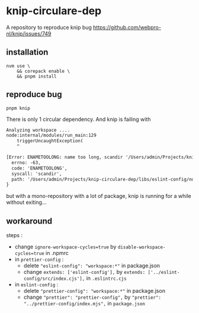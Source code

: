 # knip-circulare-dep

A repository to reproduce knip bug https://github.com/webpro-nl/knip/issues/749

## installation

```shell
nvm use \
    && corepack enable \
    && pnpm install
```

## reproduce bug

```shell
pnpm knip
```

There is only 1 circular dependency. And knip is failing with 

```txt
Analyzing workspace ....
node:internal/modules/run_main:129
    triggerUncaughtException(
    ^

[Error: ENAMETOOLONG: name too long, scandir '/Users/admin/Projects/knip-circulare-dep/libs/eslint-config/node_modules/prettier-config/node_modules/eslint-config/node_modules/prettier-config/node_modules/eslint-config/node_modules/prettier-config/node_modules/eslint-config/node_modules/prettier-config/node_modules/eslint-config/node_modules/prettier-config/node_modules/eslint-config/node_modules/prettier-config/node_modules/eslint-config/node_modules/prettier-config/node_modules/eslint-config/node_modules/prettier-config/node_modules/eslint-config/node_modules/prettier-config/node_modules/eslint-config/node_modules/prettier-config/node_modules/eslint-config/node_modules/prettier-config/node_modules/eslint-config/node_modules/prettier-config/node_modules/eslint-config/node_modules/prettier-config/node_modules/eslint-config/node_modules/prettier-config/node_modules/eslint-config/node_modules/prettier-config/node_modules/eslint-config/node_modules/prettier-config/node_modules/.pnpm/@eslint-community+eslint-utils@4.4.0_eslint@8.57.0/node_modules/@eslint-community'] {
  errno: -63,
  code: 'ENAMETOOLONG',
  syscall: 'scandir',
  path: '/Users/admin/Projects/knip-circulare-dep/libs/eslint-config/node_modules/prettier-config/node_modules/eslint-config/node_modules/prettier-config/node_modules/eslint-config/node_modules/prettier-config/node_modules/eslint-config/node_modules/prettier-config/node_modules/eslint-config/node_modules/prettier-config/node_modules/eslint-config/node_modules/prettier-config/node_modules/eslint-config/node_modules/prettier-config/node_modules/eslint-config/node_modules/prettier-config/node_modules/eslint-config/node_modules/prettier-config/node_modules/eslint-config/node_modules/prettier-config/node_modules/eslint-config/node_modules/prettier-config/node_modules/eslint-config/node_modules/prettier-config/node_modules/eslint-config/node_modules/prettier-config/node_modules/eslint-config/node_modules/prettier-config/node_modules/eslint-config/node_modules/prettier-config/node_modules/eslint-config/node_modules/prettier-config/node_modules/.pnpm/@eslint-community+eslint-utils@4.4.0_eslint@8.57.0/node_modules/@eslint-community'
}
```

but with a mono-repository with a lot of package, knip is running for a while without exiting...

## workaround

steps : 

- change `ignore-workspace-cycles=true` by `disable-workspace-cycles=true` in .npmrc
- in `prettier-config` :
  - delete `"eslint-config": "workspace:*"` in package.json
  - change `extends: ['eslint-config'],` by `extends: ['../eslint-config/src/index.cjs'],` in `.eslintrc.cjs`
- in `eslint-config` :
  - delete `"prettier-config": "workspace:*"` in package.json
  - change `"prettier": "prettier-config",` by `"prettier": "../prettier-config/index.mjs",` in `package.json`
